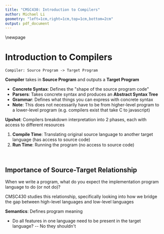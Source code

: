 ```yaml
---
title: "CMSC430: Introduction to Compilers"
author: Michael Li
geometry: "left=1cm,right=1cm,top=1cm,bottom=2cm"
output: pdf_document
---
```


\newpage

# Introduction to Compilers

`Compiler: Source Program -> Target Program`

**Compiler** takes in **Source Program** and outputs a **Target Program**

- **Concrete Syntax**: Defines the "shape of the source program code"
- **Parsers**: Takes concrete syntax and produces an **Abstract Syntax Tree**
- **Grammar**: Defines what things you can express with concrete syntax
- **Note**: This does not necessarily have to be from higher-level program to a lower-level program (e.g. compilers exist that take C to javascript)


**Upshot**: Compilers breakdown interpretation into 2 phases, each with access to different resources

1. **Compile Time**: Translating original source language to another target language (has access to source code)
2. **Run Time**: Running the program (no access to source code)

&nbsp;

## Importance of Source-Target Relationship

When we write a program, what do you expect the implementation program language to do (or not do)?

CMSC430 studies this relationship, specifically looking into how we bridge the gap between high-level languages and low-level languages

**Semantics**: Defines program meaning

- Do all features in one language need to be present in the target language? -- No they shouldn't
